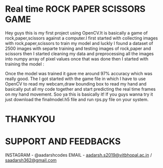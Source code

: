 # Real time ROCK PAPER SCISSORS GAME
Hey guys this is my first project using OpenCV.It is basically a game of rock,paper,scissors against a computer.I first started with collecting images with rock,paper,scissors to train my model and luckly I found a dataset of 2500 images with separte training and testing images of rock,paper and scissors then I started cleaning my data and preprocessing all the images into numpy array of pixel values once that was done then I started with training the model : 
 

Once the model was trained it gave me around 97% accuracy which was really good.
The I got started with the game file in which I have to use OpenCV to read my webcam,draw bounding box to read my hand and basically put all my code together and start predicting the real time frames on my hand movement.
Soo ya this is basically it!
If you guys wanna try it just download the finalmodel.h5 file and run rps.py file on your system.
# THANKYOU
# SUPPORT AND FEEDBACKS
INSTAGRAM - @aadarshcodes
EMAIL - aadarsh.s2019@vitbhopal.ac.in / saadarsh362@gmail.com


